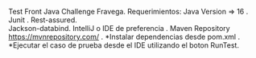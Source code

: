 Test Front Java Challenge Fravega.
Requerimientos:
Java Version => 16 .
Junit .
Rest-assured.  
Jackson-databind.
IntelliJ o IDE de preferencia .
Maven Repository https://mvnrepository.com/ .
*Instalar dependencias desde pom.xml .
*Ejecutar el caso de prueba desde el IDE utilizando el boton RunTest.
